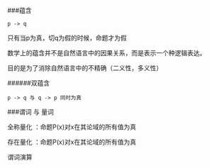 ###蕴含

    p -> q

只有当p为真，切q为假的时候，命题才为假

数学上的蕴含并不是自然语言中的因果关系，而是表示一个种逻辑表达。

目的是为了消除自然语言中的不精确（二义性，多义性）


######双蕴含

    p -> q 与 q -> p 同时为真


###谓词 与 量词

全称量化 ：命题P(x)对x在其论域的所有值为真

存在量化 ：命题P(x)对x在其论域的所有值为真

谓词演算










